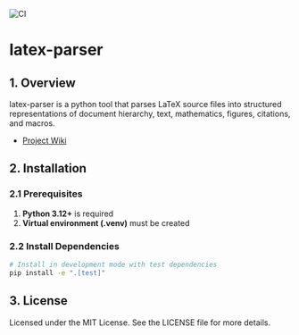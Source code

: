 ![CI](https://github.com/gradhouse/latex-parser/actions/workflows/ci.yml/badge.svg)

# latex-parser

## 1. Overview

latex-parser is a python tool that parses LaTeX source files into structured representations of document hierarchy, text, mathematics, figures, citations, and macros.

- [Project Wiki](https://github.com/gradhouse/latex-parser/wiki)

## 2. Installation

### 2.1 Prerequisites

1. **Python 3.12+** is required
2. **Virtual environment (.venv)** must be created

### 2.2 Install Dependencies

```bash
# Install in development mode with test dependencies
pip install -e ".[test]"
```

## 3. License

Licensed under the MIT License. See the LICENSE file for more details.
